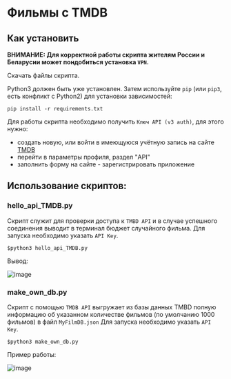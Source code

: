 # Фильмы с TMDB


## Как установить
**ВНИМАНИЕ: Для корректной работы скрипта жителям России и Беларусии может пондобиться установка `VPN`.**

Скачать файлы скрипта.

Python3 должен быть уже установлен. 
Затем используйте `pip` (или `pip3`, есть конфликт с Python2) для установки зависимостей:
```
pip install -r requirements.txt
```
Для работы скрипта необходимо получить `Ключ API (v3 auth)`, для этого нужно:
* создать новую, или войти в имеющуюся учётную запись на сайте  [TMDB](https://www.themoviedb.org/)
* перейти в параметры профиля, раздел "API"
* заполнить форму на сайте - зарегистрировать приложение

## Использование скриптов:

### hello_api_TMDB.py

Скрипт служит для проверки доступа к `TMBD API` и в случае успешного соединения выводит в терминал бюджет случайного фильма.
Для запуска необходимо указать `API Key`.
```
$python3 hello_api_TMDB.py
```
Вывод:

![image](https://user-images.githubusercontent.com/67222917/210055851-ff0860b7-ea2d-455b-8813-e61fd8e085a2.png)


### make_own_db.py
Скрипт с помощью `TMDB API` выгружает из базы данных TMBD полную информацию об указанном количестве фильмов (по умолчанию 1000 фильмов) в файл `MyFilmDB.json`
Для запуска необходимо указать `API Key`.

```
$python3 make_own_db.py
```
Пример работы:

![image](https://user-images.githubusercontent.com/67222917/210054875-63ce84e8-84cc-4472-82a1-0af0394b8871.png)
